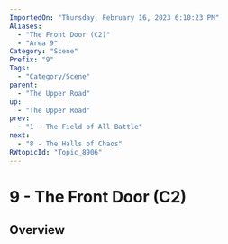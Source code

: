 ```yaml
---
ImportedOn: "Thursday, February 16, 2023 6:10:23 PM"
Aliases:
  - "The Front Door (C2)"
  - "Area 9"
Category: "Scene"
Prefix: "9"
Tags:
  - "Category/Scene"
parent:
  - "The Upper Road"
up:
  - "The Upper Road"
prev:
  - "1 - The Field of All Battle"
next:
  - "8 - The Halls of Chaos"
RWtopicId: "Topic_8906"
---
```

# 9 - The Front Door (C2)
## Overview
